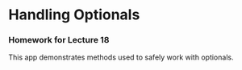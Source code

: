 # Handling Optionals
### Homework for Lecture 18
This app demonstrates methods used to safely work with optionals.
